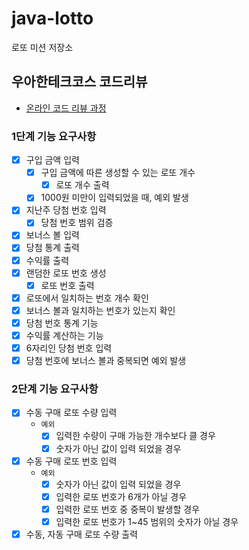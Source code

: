 # java-lotto

로또 미션 저장소

## 우아한테크코스 코드리뷰

- [온라인 코드 리뷰 과정](https://github.com/woowacourse/woowacourse-docs/blob/master/maincourse/README.md)

### 1단계 기능 요구사항
- [x] 구입 금액 입력
    - [x] 구입 금액에 따른 생성할 수 있는 로또 개수
        - [x] 로또 개수 출력
    - [x] 1000원 미만이 입력되었을 때, 예외 발생
- [x] 지난주 당첨 번호 입력
    - [x] 당첨 번호 범위 검증
- [x] 보너스 볼 입력
- [x] 당첨 통계 출력
- [x] 수익률 출력
- [x] 랜덤한 로또 번호 생성
    - [x] 로또 번호 출력
- [x] 로또에서 일치하는 번호 개수 확인
- [x] 보너스 볼과 일치하는 번호가 있는지 확인
- [x] 당첨 번호 통계 기능
- [x] 수익률 계산하는 기능
- [x] 6자리인 당첨 번호 입력
- [x] 당첨 번호에 보너스 볼과 중복되면 예외 발생

### 2단계 기능 요구사항
- [x] 수동 구매 로또 수량 입력
  - `예외`
    - [x] 입력한 수량이 구매 가능한 개수보다 클 경우
    - [x] 숫자가 아닌 값이 입력 되었을 경우
- [x] 수동 구매 로또 번호 입력 
  - `예외`
    - [x] 숫자가 아닌 값이 입력 되었을 경우
    - [x] 입력한 로또 번호가 6개가 아닐 경우
    - [x] 입력한 로또 번호 중 중복이 발생할 경우
    - [x] 입력한 로또 번호가 1~45 범위의 숫자가 아닐 경우
- [x] 수동, 자동 구매 로또 수량 출력 
